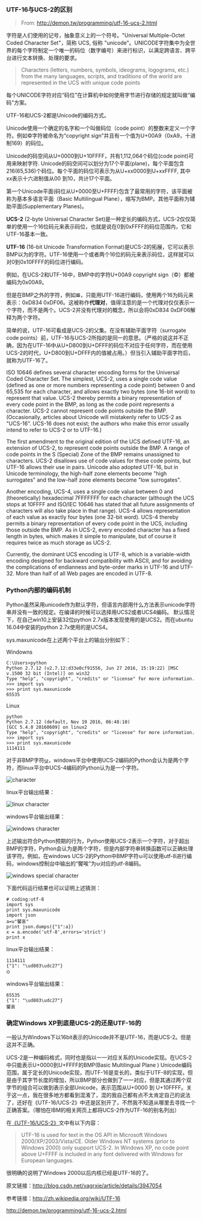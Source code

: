 ### UTF-16与UCS-2的区别

> From: http://demon.tw/programming/utf-16-ucs-2.html

字符是人们使用的记号，抽象意义上的一个符号。"Universal Multiple-Octet Coded Character Set"，简称 UCS, 俗称 "unicode"。UNICODE字符集中为全世界的每个字符制定一个唯一的码位（数字编号）来进行标识，以满足跨语言、跨平台进行文本转换、处理的要求。

> Characters (letters, numbers, symbols, ideograms, logograms, etc.) from the many languages, scripts, and traditions of the world are represented in the UCS with unique code points

每个UNICODE字符对应“码位”在计算机中如何使用字节进行存储的规定就叫做“编码”方案。

UTF-16和UCS-2都是Unicode的编码方式。

Unicode使用一个确定的名字和一个叫做码位（code point）的整数来定义一个字符。例如©字符被命名为“copyright sign”并且有一个值为U+00A9（0xA9，十进制169）的码位。

Unicode的码空间从U+0000到U+10FFFF，共有1,112,064个码位(code point)可用来映射字符. Unicode的码空间可以划分为17个平面(plane)，每个平面包含216(65,536)个码位。每个平面的码位可表示为从U+xx0000到U+xxFFFF, 其中xx表示十六进制值从00 到10，共计17个平面。

第一个Unicode平面(码位从U+0000至U+FFFF)包含了最常用的字符，该平面被称为基本多语言平面（Basic Multilingual Plane），缩写为BMP。其他平面称为辅助平面(Supplementary Planes)。

**UCS-2** (2-byte Universal Character Set)是一种定长的编码方式，UCS-2仅仅简单的使用一个16位码元来表示码位，也就是说在0到0xFFFF的码位范围内，它和UTF-16基本一致。

**UTF-16** (16-bit Unicode Transformation Format)是UCS-2的拓展，它可以表示BMP以为的字符。UTF-16使用一个或者两个16位的码元来表示码位，这样就可以对0到0x10FFFF的码位进行编码。

例如，在UCS-2和UTF-16中，BMP中的字符U+00A9 copyright sign（©）都被编码为0x00A9。

但是在BMP之外的字符，例如𝌆，只能用UTF-16进行编码，使用两个16为码元来表示：0xD834 0xDF06。这被称作**代理对**，值得注意的是一个代理对仅仅表示一个字符，而不是两个。UCS-2并没有代理对的概念，所以会将0xD834 0xDF06解释为两个字符。

简单的说，UTF-16可看成是UCS-2的父集。在没有辅助平面字符（surrogate code points）前，UTF-16与UCS-2所指的是同一的意思。（严格的说这并不正确，因为在UTF-16中从U+D800到U+DFFF的码位不对应于任何字符，而在使用UCS-2的时代，U+D800到U+DFFF内的值被占用。）但当引入辅助平面字符后，就称为UTF-16了。

 ISO 10646 defines several character encoding forms for the Universal Coded Character Set. The simplest, UCS-2, uses a single code value (defined as one or more numbers representing a code point) between 0 and 65,535 for each character, and allows exactly two bytes (one 16-bit word) to represent that value. UCS-2 thereby permits a binary representation of every code point in the BMP, as long as the code point represents a character. UCS-2 cannot represent code points outside the BMP. (Occasionally, articles about Unicode will mistakenly refer to UCS-2 as "UCS-16". UCS-16 does not exist; the authors who make this error usually intend to refer to UCS-2 or to UTF-16.)

The first amendment to the original edition of the UCS defined UTF-16, an extension of UCS-2, to represent code points outside the BMP. A range of code points in the S (Special) Zone of the BMP remains unassigned to characters. UCS-2 disallows use of code values for these code points, but UTF-16 allows their use in pairs. Unicode also adopted UTF-16, but in Unicode terminology, the high-half zone elements become "high surrogates" and the low-half zone elements become "low surrogates".

Another encoding, UCS-4, uses a single code value between 0 and (theoretically) hexadecimal 7FFFFFFF for each character (although the UCS stops at 10FFFF and ISO/IEC 10646 has stated that all future assignments of characters will also take place in that range). UCS-4 allows representation of each value as exactly four bytes (one 32-bit word). UCS-4 thereby permits a binary representation of every code point in the UCS, including those outside the BMP. As in UCS-2, every encoded character has a fixed length in bytes, which makes it simple to manipulate, but of course it requires twice as much storage as UCS-2.

Currently, the dominant UCS encoding is UTF-8, which is a variable-width encoding designed for backward compatibility with ASCII, and for avoiding the complications of endianness and byte-order marks in UTF-16 and UTF-32. More than half of all Web pages are encoded in UTF-8.


### Python内部的编码机制

Python虽然采用unicode作为默认字符，但语言内部用什么方法表示unicode字符串并没有一致的规定。在编译的时候可以选择用UCS2或者UCS4编码。
默认情况下，在自己win10上安装32位python 2.7x版本发现使用的是UCS2。而在ubuntu 16.04中安装的python 2.7x使用的是UCS4。

sys.maxunicode在上述两个平台上的输出分别如下：

Windowns
```
C:\Users>python
Python 2.7.12 (v2.7.12:d33e0cf91556, Jun 27 2016, 15:19:22) [MSC v.1500 32 bit (Intel)] on win32
Type "help", "copyright", "credits" or "license" for more information.
>>> import sys
>>> print sys.maxunicode
65535
```

Linux
```
python
Python 2.7.12 (default, Nov 19 2016, 06:48:10)
[GCC 5.4.0 20160609] on linux2
Type "help", "copyright", "credits" or "license" for more information.
>>> import sys
>>> print sys.maxunicode
1114111
```

对于非BMP字符[𐰦](https://unicode-table.com/en/blocks/old-turkic/)，windows平台中使用UCS-2编码的Python会认为是两个字符，而linux平台中UCS-4编码的Python认为是一个字符。

<img src="img/character.png" alt="character" />

linux平台输出结果：

<img src="img/linux_character.png" alt="linux character" />

windows平台输出结果：

<img src="img/windows_character.png" alt="windows character" />

上述输出符合Python预期的行为，Python使用UCS-2表示一个字符，对于超出BMP的字符，Python会认为是两个字符，但是内部字符串转换函数可以正确处理该字符。例如，在windows UCS-2的Python中BMP字符𐰦可以使用utf-8进行编码，windows控制台中输出的“饜唉”为𐰦对应的utf-8编码。

<img src="img/windows_output.png" alt="windows special character" />

下面代码运行结果也可以证明上述猜测：
```
# coding:utf-8
import sys
print sys.maxunicode
import json
a=u"饜哀"
print json.dumps({"1":a})
x = a.encode('utf-8',errors='strict')
print x
```

linux平台输出结果：
```
1114111
{"1": "\ud803\udc27"}
𐰧
```

windows平台输出结果：
```
65535
{"1": "\ud803\udc27"}
饜哀
```

### 确定Windows XP到底是UCS-2的还是UTF-16的

一般认为Windows下以16bit表示的Unicode并不是UTF-16，而是UCS-2。但是这并不正确。


UCS-2是一种编码格式，同时也是指以一一对应关系的Unicode实现。在UCS-2中只能表示U+0000到U+FFFF的BMP(Basic Multilingual Plane ) Unicode编码范围，属于定长的Unicode实现，而UTF-16是变长的，类似于UTF-8的实现，但是由于其字节长度的增加，所以BMP部分也做到了一一对应，但是其通过两个双字节的组合可以做到表示全部Unicode，表示范围从U+0000 到 U+10FFFF。关于这一点，我在很多地方都看到混淆了，混的我自己都有点不太肯定自己的说法了，还好在《UTF-16/UCS-2》中还是区别开了，不然我不知道从哪里去寻找一个正确答案。（哪怕在IBM的相关网页上都将UCS-2作为UTF-16的别名列出）

在[《UTF-16/UCS-2》](https://en.wikipedia.org/wiki/UTF-16)文中有以下内容：

> UTF-16 is used for text in the OS API in Microsoft Windows 2000/XP/2003/Vista/CE. Older Windows NT systems (prior to Windows 2000) only support UCS-2. In Windows XP, no code point above U+FFFF is included in any font delivered with Windows for European languages.

很明确的说明了Windows 2000以后内核已经是UTF-16的了。


原文链接：http://blog.csdn.net/vagrxie/article/details/3947054

参考链接：http://zh.wikipedia.org/wiki/UTF-16

http://demon.tw/programming/utf-16-ucs-2.html